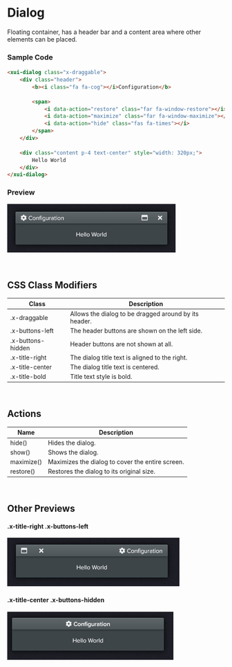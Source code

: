 # Dialog

Floating container, has a header bar and a content area where other elements can be placed.

### Sample Code

```html
<xui-dialog class="x-draggable">
	<div class="header">
		<b><i class="fa fa-cog"></i>Configuration</b>

		<span>
			<i data-action="restore" class="far fa-window-restore"></i>
			<i data-action="maximize" class="far fa-window-maximize"></i>
			<i data-action="hide" class="fas fa-times"></i>
		</span>
	</div>

	<div class="content p-4 text-center" style="width: 320px;">
		Hello World
	</div>
</xui-dialog>
```

### Preview

![xui-dialog](./img/xui-dialog.png)

&nbsp;<br/>
## CSS Class Modifiers

|Class						|Description|
|-							|-|
|.x-draggable				|Allows the dialog to be dragged around by its header.|
|.x-buttons-left			|The header buttons are shown on the left side.|
|.x-buttons-hidden			|Header buttons are not shown at all.|
|.x-title-right				|The dialog title text is aligned to the right.|
|.x-title-center			|The dialog title text is centered.|
|.x-title-bold				|Title text style is bold.|

&nbsp;<br/>
## Actions

|Name						|Description|
|-							|-|
|hide()						|Hides the dialog.|
|show()						|Shows the dialog.|
|maximize()					|Maximizes the dialog to cover the entire screen.|
|restore()					|Restores the dialog to its original size.|

&nbsp;<br/>
## Other Previews

#### .x-title-right .x-buttons-left
![xui-dialog](./img/xui-dialog-x-title-right.png)

#### .x-title-center .x-buttons-hidden
![xui-dialog](./img/xui-dialog-x-title-center.png)
